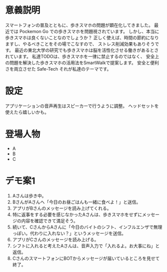 # 意義説明
スマートフォンの普及とともに、歩きスマホの問題が顕在化してきました。
最近では Pockemon Go での歩きスマホを問題視されています。
しかし、本当に歩きスマホは良くないことなのでしょうか？
正しく使えば、時間の節約になりますし、やるべきことをその場でこなすので、
ストレス削減効果もありそうです。
最近の東北大学の研究でも歩きスマホは脳を活性化させる働きがあるとされています。
私達TODOは、歩きスマホを一律に禁止するのではなく、
安全上の問題を解決した歩きスマホの活用法をSmartWalkで提案します。
安全と便利さを両立させた Safe-Tech それが私達のテーマです。


# 設定
アプリケーションの音声再生はスピーカーで行うように調整。
ヘッドセットを使えたら嬉しいかも。

# 登場人物
* A
* B
* C

# デモ案1
1. Aさんは歩き中。
2. BさんがAさんへ「今日のお昼ごはんも一緒に食べよ！」と送信。
4. アプリがBさんのメッセージを読み上げてくれる。
5. 特に返事をする必要を感じなかったAさんは、歩きスマホをせずにメッセージの内容を確認できて満足そう。
6. 続いて、CさんからAさんに「今日のバイトのシフト、インフルエンザで無理っぽい。代わりに入れない？」というメッセージを送信。
7. アプリがCさんのメッセージを読み上げる。
8. シフトに入れると考えたAさんは、音声入力で「入れるよ。お大事にね」と返信。
9. CさんのスマートフォンにBOTからメッセージが届いているところを見せて終了。
